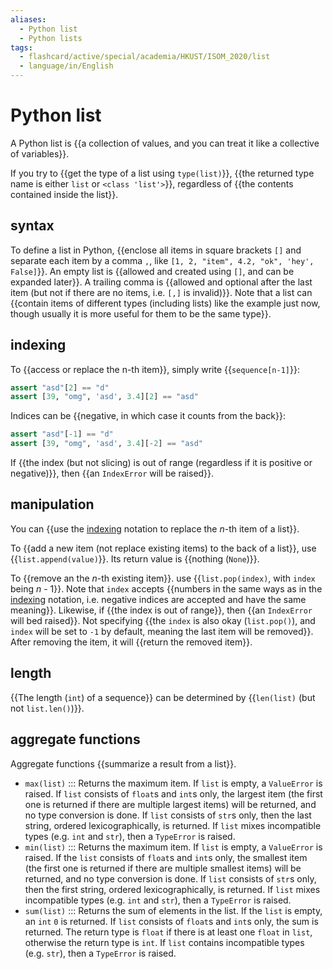 ```yaml
---
aliases:
  - Python list
  - Python lists
tags:
  - flashcard/active/special/academia/HKUST/ISOM_2020/list
  - language/in/English
---
```


# Python list

A Python list is {{a collection of values, and you can treat it like a collective of variables}}.

If you try to {{get the type of a list using `type(list)`}}, {{the returned type name is either `list` or `<class 'list'>`}}, regardless of {{the contents contained inside the list}}.

## syntax

To define a list in Python, {{enclose all items in square brackets `[]` and separate each item by a comma `,`, like `[1, 2, "item", 4.2, "ok", 'hey', False]`}}. An empty list is {{allowed and created using `[]`, and can be expanded later}}. A trailing comma is {{allowed and optional after the last item (but not if there are no items, i.e. `[,]` is invalid)}}. Note that a list can {{contain items of different types (including lists) like the example just now, though usually it is more useful for them to be the same type}}.

## indexing

To {{access or replace the n-th item}}, simply write {{`sequence[n-1]`}}:

```Python
assert "asd"[2] == "d"
assert [39, "omg", 'asd', 3.4][2] == "asd"
```

Indices can be {{negative, in which case it counts from the back}}:

```Python
assert "asd"[-1] == "d"
assert [39, "omg", 'asd', 3.4][-2] == "asd"
```

If {{the index (but not slicing) is out of range (regardless if it is positive or negative)}}, then {{an `IndexError` will be raised}}.

## manipulation

You can {{use the [indexing](#indexing) notation to replace the _n_-th item of a list}}.

To {{add a new item (not replace existing items) to the back of a list}}, use {{`list.append(value)`}}. Its return value is {{nothing (`None`)}}.

To {{remove an the _n_-th existing item}}. use {{`list.pop(index)`, with `index` being _n_ - 1}}. Note that `index` accepts {{numbers in the same ways as in the [indexing](#indexing) notation, i.e. negative indices are accepted and have the same meaning}}. Likewise, if {{the index is out of range}}, then {{an `IndexError` will bed raised}}. Not specifying {{the `index` is also okay (`list.pop()`), and `index` will be set to `-1` by default, meaning the last item will be removed}}. After removing the item, it will {{return the removed item}}.

## length

{{The length (`int`) of a sequence}} can be determined by {{`len(list)` (but not `list.len()`)}}.

## aggregate functions

Aggregate functions {{summarize a result from a list}}.

- `max(list)` ::: Returns the maximum item. If `list` is empty, a `ValueError` is raised. If `list` consists of `float`s and `int`s only, the largest item (the first one is returned if there are multiple largest items) will be returned, and no type conversion is done. If `list` consists of `str`s only, then the last string, ordered lexicographically, is returned. If `list` mixes incompatible types (e.g. `int` and `str`), then a `TypeError` is raised.
- `min(list)` ::: Returns the maximum item. If `list` is empty, a `ValueError` is raised. If the `list` consists of `float`s and `int`s only, the smallest item (the first one is returned if there are multiple smallest items) will be returned, and no type conversion is done. If `list` consists of `str`s only, then the first string, ordered lexicographically, is returned. If `list` mixes incompatible types (e.g. `int` and `str`), then a `TypeError` is raised.
- `sum(list)` ::: Returns the sum of elements in the list. If the `list` is empty, an `int` `0` is returned. If `list` consists of `float`s and `int`s only, the sum is returned. The return type is `float` if there is at least one `float` in `list`, otherwise the return type is `int`. If `list` contains incompatible types (e.g. `str`), then a `TypeError` is raised.
